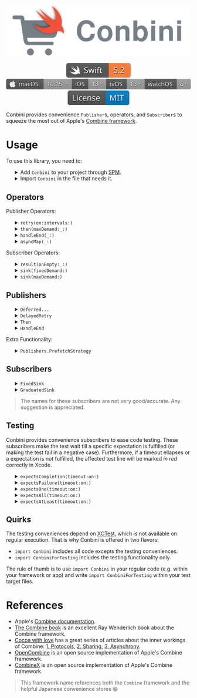 <p align="center">
    <img src="docs/assets/Conbini.svg" alt="Conbini icon"/>
</p>

<p align="center">
    <img src="docs/assets/badges/Swift.svg" alt="Swift 5.2">
    <img src="docs/assets/badges/Apple.svg" alt="macOS 10.15+ - iOS 13+ - tvOS 13+ - watchOS 6+">
    <a href="http://doge.mit-license.org"><img src="docs/assets/badges/License.svg" alt="MIT License"></a>
</p>

Conbini provides convenience `Publisher`s, operators, and `Subscriber`s to squeeze the most out of Apple's [Combine framework](https://developer.apple.com/documentation/combine).

# Usage

To use this library, you need to:

<ul>
<details><summary>Add <code>Conbini</code> to your project through <a href="https://github.com/apple/swift-package-manager/tree/master/Documentation">SPM</a>.</summary><p>

```swift
// swift-tools-version:5.2
import PackageDescription

let package = Package(
    /* Your package name, supported platforms, and generated products go here */
    dependencies: [
        .package(url: "https://github.com/dehesa/Conbini.git", .upToNextMinor(from: "0.5.0"))
    ],
    targets: [
        .target(name: /* Your target name here */, dependencies: ["Conbini"])
    ]
)
```

</p></details>

<details><summary>Import <code>Conbini</code> in the file that needs it.</summary><p>

```swift
import Conbini
```

</p></details>
</ul>

## Operators

Publisher Operators:

<ul>
<details><summary><code>retry(on:intervals:)</code></summary><p>

Attempts to recreate a failed subscription with the upstream publisher a given amount of times waiting the specified number of seconds between failed attempts.

```swift
let apiCallPublisher.retry(on: queue, intervals: [0.5, 2, 5])
// Same functionality to retry(3), but waiting between attemps 0.5, 2, and 5 seconds after each failed attempt.
```

This operator accept any scheduler conforming to `Scheduler` (e.g. `DispatchQueue`, `RunLoop`, etc). You can also optionally tweak the tolerance and scheduler operations.

</p></details>


<details><summary><code>then(maxDemand:_:)</code></summary><p>

Ignores all values and executes the provided publisher once a successful completion is received. If a failed completion is emitted, it is forwarded downstream.

```swift
let publisher = setConfigurationOnServer.then {
    subscribeToWebsocket.publisher
}
```

This operator optionally lets you control backpressure with its `maxDemand` parameter. The parameter behaves like `flatMap`'s `maxPublishers`, which specifies the maximum demand requested to the upstream at any given time.

</p></details>

<details><summary><code>handleEnd(_:)</code></summary><p>

Executes (only once) the provided closure when the publisher completes (whether successfully or with a failure) or when the publisher gets cancelled.

It performs the same operation that the standard `handleEvents(receiveSubscription:receiveOutput:receiveCompletion:receiveCancel:receiveRequest:)` would perform if you add similar closures to `receiveCompletion` and `receiveCancel`.

```swift
let publisher = upstream.handleEnd { (completion) in
    switch completion {
    case .none: // The publisher got cancelled.
    case .finished: // The publisher finished successfully.
    case .failure(let error): // The publisher generated an error.
    }
}
```

</p></details>

<details><summary><code>asyncMap(_:)</code></summary><p>

It transforms elements received from upstream (similar to `map`), but the result is returned from a promise instead of using the `return` statement. Furthermore, promises can be called multipled times effectively transforming one upstream value into many outputs.

```swift
let publisher = [1, 10, 100].publisher.asyncMap { (value, isCancelled, promise) in
    queue.asyncAfter(deadline: ....) {
        guard isCancelled else { return }
        promise(newValue1, .continue)
        promise(newValue2, .continue)
        promise(newValue3, .finished)
    }
}
```

This operator also provides a `try` variant accepting a result (instead of a value).

</p></details>
</ul>

Subscriber Operators:

<ul>
<details><summary><code>result(onEmpty:_:)</code></summary><p>

It subscribes to the receiving publisher and executes the provided closure when a value is received. In case of failure, the handler is executed with such failure.

```swift
let cancellable = serverRequest.result { (result) in
    switch result {
    case .success(let value): ...
    case .failure(let error): ...
    }
}
```

The operator lets you optionally generate an error (which will be consumed by your `handler`) for cases where upstream completes without a value.

</p></details>

<details><summary><code>sink(fixedDemand:)</code></summary><p>

It subscribes upstream and request exactly `fixedDemand` values (after which the subscriber completes). The subscriber may receive zero to `fixedDemand` of values before completing, but never more than that.

```swift
let cancellable = upstream.sink(fixedDemand: 5, receiveCompletion: { (completion) in ... }) { (value) in ... }
```

</p></details>

<details><summary><code>sink(maxDemand:)</code></summary><p>

It subscribes upstream requesting `maxDemand` values and always keeping the same backpressure.

```swift
let cancellable = upstream.sink(maxDemand: 3) { (value) in ... }
```

</p></details>
</ul>


## Publishers

<ul>
<details><summary><code>Deferred...</code></summary><p> 

These publishers accept a closure that is executed once a _greater-than-zero_ demand is requested. There are several flavors:

<ul>
<details><summary><code>DeferredValue</code> emits a single value and then completes.</summary><p>

The value is not provided/cached, but instead a closure will generate it. The closure is executed once a positive subscription is received.

```swift
let publisher = DeferredValue<Int,CustomError> {
    return intenseProcessing()
}
```

A `Try` variant is also offered, enabling you to `throw` from within the closure. It loses the concrete error type (i.e. it gets converted to `Swift.Error`).

</p></details>

<details><summary><code>DeferredResult</code> offers the same functionality as <code>DeferredValue</code>, but the closure generates a <code>Result</code> instead</summary><p>

```swift
let publisher = DeferredResult {
    guard someExpression else { return .failure(CustomError()) }
    return .success(someValue)
}
```

</p></details>

<details><summary><code>DeferredComplete</code> offers the same functionality as `DeferredValue`, but the closure only generates a completion event.</summary><p>

```swift
let publisher = DeferredComplete {
    return errorOrNil
}
```

A `Try` variant is also offered, enabling you to `throw` from within the closure; but it loses the concrete error type (i.e. gets converted to `Swift.Error`).

</p></details>

<details><summary><code>DeferredPassthrough</code></summary><p>

It is similar to wrapping a `Passthrough` subject on a `Deferred` closure, with the diferrence that the `Passthrough` given on the closure is already _wired_ on the publisher chain and can start sending values right away. Also, the memory management is taken care of and every new subscriber receives a new subject (closure re-execution).

```swift
let publisher = DeferredPassthrough { (subject) in
    subject.send(something)
    subject.send(somethingElse)
    subject.send(completion: .finished)
}
```

</p></details>
</ul>

There are several reason for these publishers to exist instead of using other `Combine`-provided closure such as `Just`, `Future`, or `Deferred`:

-   `Future` publishers execute their provided closure right away (upon initialization) and then cache the returned value. That value is then forwarded for any future subscription.
    </br>`Deferred...` closures await for subscriptions and a _greater-than-zero_ demand before executing. This also means, the closure will re-execute for any new subscriber.
-   `Deferred` is the most similar in functionality, but it only accepts a publisher.

</p></details>

<details><summary><code>DelayedRetry</code></summary><p>

It provides the functionality of the `retry(on:intervals:)` operator.

</p></details>

<details><summary><code>Then</code></summary><p>

It provides the functionality of the `then` operator.

</p></details>

<details><summary><code>HandleEnd</code></summary><p>

It provides the functionality of the `handleEnd(_:)` operator.

</p></details>
</ul>

Extra Functionality:

<ul>
<details><summary><code>Publishers.PrefetchStrategy</code></summary><p>

It has been extended with a `.fatalError(message:file:line:)` option to stop execution if the buffer is filled. This is useful during development and debugging and for cases when you are sure the buffer will never be filled.

```swift
publisher.buffer(size: 10, prefetch: .keepFull, whenFull: .fatalError())
```

</p></details>
</ul>

## Subscribers

<ul>
<details><summary><code>FixedSink</code></summary><p>

It requests a fixed amount of values upon subscription and once if has received them all it completes/cancel the pipeline.
The values are requested through backpressure, so no more than the allowed amount of values are generated upstream.

```swift
let subscriber = FixedSink(demand: 5) { (value) in ... }
upstream.subscribe(subscriber)
```

</p></details>

<details><summary><code>GraduatedSink</code></summary><p>

It requests a fixed amount of values upon subscription and always keep the same demand by asking one more value upon input reception. The standard `Subscribers.Sink` requests an `.unlimited` amount of values upon subscription. This might not be what we want since some times a control of in-flight values might be desirable (e.g. allowing only _n_ in-flight\* API calls at the same time).

```swift
let subscriber = GraduatedSink(maxDemand: 3) { (value) in ... }
upstream.subscribe(subscriber)
```

</p></details>
</ul>

> The names for these subscribers are not very good/accurate. Any suggestion is appreciated.

## Testing

Conbini provides convenience subscribers to ease code testing. These subscribers make the test wait till a specific expectation is fulfilled (or making the test fail in a negative case). Furthermore, if a timeout ellapses or a expectation is not fulfilled, the affected test line will be marked _in red_ correctly in Xcode.

<ul>
<details><summary><code>expectsCompletion(timeout:on:)</code></summary><p>

It subscribes to a publisher making the running test wait for a successful completion while ignoring all emitted values.

```swift
publisherChain.expectsCompletion(timeout: 0.8, on: test)
```

</p></details>

<details><summary><code>expectsFailure(timeout:on:)</code></summary><p>

It subscribes to a publisher making the running test wait for a failed completion while ignoring all emitted values.

```swift
publisherChain.expectsFailure(timeout: 0.8, on: test)
```

</p></details>

<details><summary><code>expectsOne(timeout:on:)</code></summary><p>

It subscribes to a publisher making the running test wait for a single value and a successful completion. If more than one values are emitted or the publisher fails, the subscription gets cancelled and the test fails.

```swift
let emittedValue = publisherChain.expectsOne(timeout: 0.8, on: test)
```

</p></details>

<details><summary><code>expectsAll(timeout:on:)</code></summary><p>

It subscribes to a publisher making the running test wait for zero or more values and a successful completion.

```swift
let emittedValues = publisherChain.expectsAll(timeout: 0.8, on: test)
```

</p></details>

<details><summary><code>expectsAtLeast(timeout:on:)</code></summary><p>

It subscribes to a publisher making the running test wait for at least the provided amount of values. Once the provided amount of values is received, the publisher gets cancelled and the values are returned.

```swift
let emittedValues = publisherChain.expectsAtLeast(values: 5, timeout: 0.8, on: test)
```

This operator/subscriber accepts an optional closure to check every value received.

```swift
let emittedValues = publisherChain.expectsAtLeast(values: 5, timeout: 0.8, on: test) { (value) in
    XCTAssert...
}
```

</p></details>
</ul>

## Quirks

The testing conveniences depend on [XCTest](https://developer.apple.com/documentation/xctest), which is not available on regular execution. That is why Conbini is offered in two flavors:

-   `import Conbini` includes all code excepts the testing conveniences.
-   `import ConbiniForTesting` includes the testing functionality only.

The rule of thumb is to use `import Conbini` in your regular code (e.g. within your framework or app) and write `import ConbiniForTesting` within your test target files.

# References

-   Apple's [Combine documentation](https://developer.apple.com/documentation/combine).
-   [The Combine book](https://store.raywenderlich.com/products/combine-asynchronous-programming-with-swift) is an excellent Ray Wenderlich book about the Combine framework.
-   [Cocoa with love](https://www.cocoawithlove.com) has a great series of articles about the inner workings of Combine: [1. Protocols](https://www.cocoawithlove.com/blog/twenty-two-short-tests-of-combine-part-1.html), [2. Sharing](https://www.cocoawithlove.com/blog/twenty-two-short-tests-of-combine-part-2.html), [3. Asynchrony](https://www.cocoawithlove.com/blog/twenty-two-short-tests-of-combine-part-3.html).
-   [OpenCombine](https://github.com/broadwaylamb/OpenCombine) is an open source implementation of Apple's Combine framework.
-   [CombineX](https://github.com/cx-org/CombineX) is an open source implementation of Apple's Combine framework.

> This framework name references both the `Combine` framework and the helpful Japanese convenience stores 😄
